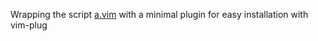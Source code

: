 Wrapping the script
[a.vim](https://www.vim.org/scripts/script.php?script_id=31)
with a minimal plugin for easy installation with vim-plug


